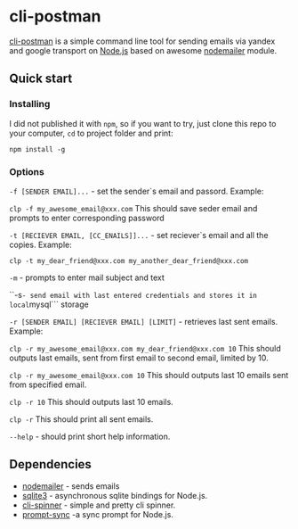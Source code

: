 # cli-postman

[cli-postman](https://github.com/Dischain/cli-postman) is a simple command line tool for sending emails via yandex and google transport on [Node.js](https://nodejs.org) based on awesome [nodemailer](https://github.com/nodemailer/nodemailer) module.

## Quick start

### Installing

I did not published it with `npm`, so if you want to try, just clone this repo to your computer, ```cd``` to project folder and print:

```
npm install -g
```

### Options

```-f [SENDER EMAIL]...``` - set the sender`s email and passord. Example:

```clp -f my_awesome_email@xxx.com```
This should save seder email and prompts to enter corresponding password


```-t [RECIEVER EMAIL, [CC_ENAILS]]...``` - set reciever`s email and all the copies. Example:

```clp -t my_dear_friend@xxx.com my_another_dear_friend@xxx.com```


```-m``` - prompts to enter mail subject and text


``-s``` - send email with last entered credentials and stores it in local ```mysql``` storage


```-r [SENDER EMAIL] [RECIEVER EMAIL] [LIMIT]``` - retrieves last sent emails. Example:

```clp -r my_awesome_email@xxx.com my_dear_friend@xxx.com 10```
This should outputs last emails, sent from first email to second email, limited by 10.

```clp -r my_awesome_email@xxx.com 10```
This should outputs last 10 emails sent from specified email.

```clp -r 10```
This should outputs last 10 emails.


```clp -r```
This should print all sent emails.


```--help``` - should print short help information.


## Dependencies

* [nodemailer](https://github.com/nodemailer/nodemailer) - sends emails
* [sqlite3](https://github.com/mapbox/node-sqlite3) - asynchronous sqlite bindings for Node.js.
* [cli-spinner](github.com/helloIAmPau/node-spinner) - simple and pretty cli spinner.
* [prompt-sync](github.com/0x00A/prompt-sync) -a sync prompt for Node.js.
